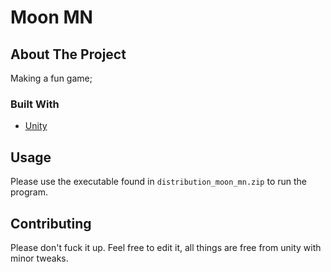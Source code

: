 # Moon MN

## About The Project

Making a fun game;

### Built With

* [Unity](https://unity.com/)

## Usage

Please use the executable found in ```distribution_moon_mn.zip``` to run the program.

## Contributing

Please don't fuck it up. Feel free to edit it, all things are free from unity with minor tweaks.